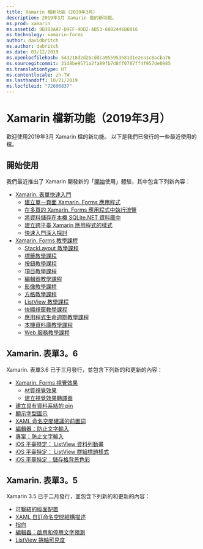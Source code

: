 ```yaml
---
title: Xamarin 檔新功能（2019年3月）
description: 2019年3月 Xamarin 檔的新功能。
ms.prod: xamarin
ms.assetid: 9B383AA7-D9EF-4DD2-AB53-6082446B6016
ms.technology: xamarin-forms
author: davidbritch
ms.author: dabritch
ms.date: 03/12/2019
ms.openlocfilehash: 543218d2d26cddca955953581d1e2ea1c8acba76
ms.sourcegitcommit: 21d8be9571a2fa89fb7d8ff0787ff4f957de0985
ms.translationtype: HT
ms.contentlocale: zh-TW
ms.lasthandoff: 10/21/2019
ms.locfileid: "72696837"
---
```

# <a name="xamarin-docs-whats-new-march-2019"></a>Xamarin 檔新功能（2019年3月）

歡迎使用2019年3月 Xamarin 檔的新功能。 以下是我們已發行的一些最近使用的檔。

## <a name="get-started"></a>開始使用

我們最近推出了 Xamarin 開發新的「[開始](~/get-started/index.yml)使用」體驗，其中包含下列新內容：

- [Xamarin. 表單快速入門](~/get-started/quickstarts/index.yml)
  - [建立單一頁面 Xamarin. Forms 應用程式](~/get-started/quickstarts/single-page.md)
  - [在多頁的 Xamarin. Forms 應用程式中執行流覽](~/get-started/quickstarts/multi-page.md)
  - [將資料儲存在本機 SQLite.NET 資料庫中](~/get-started/quickstarts/database.md)
  - [建立跨平臺 Xamarin 應用程式的樣式](~/get-started/quickstarts/styling.md)
  - [快速入門深入探討](~/get-started/quickstarts/deepdive.md)
- [Xamarin. Forms 教學課程](~/get-started/tutorials/index.yml)
  - [StackLayout 教學課程](~/get-started/tutorials/stacklayout/index.yml)
  - [標籤教學課程](~/get-started/tutorials/label/index.yml)
  - [按鈕教學課程](~/get-started/tutorials/button/index.yml)
  - [項目教學課程](~/get-started/tutorials/entry/index.yml)
  - [編輯器教學課程](~/get-started/tutorials/editor/index.yml)
  - [影像教學課程](~/get-started/tutorials/image/index.yml)
  - [方格教學課程](~/get-started/tutorials/grid/index.yml)
  - [ListView 教學課程](~/get-started/tutorials/listview/index.yml)
  - [快顯視窗教學課程](~/get-started/tutorials/pop-ups/index.yml)
  - [應用程式生命週期教學課程](~/get-started/tutorials/app-lifecycle/index.yml)
  - [本機資料庫教學課程](~/get-started/tutorials/local-database/index.yml)
  - [Web 服務教學課程](~/get-started/tutorials/web-service/index.yml)

## <a name="xamarinforms-36"></a>Xamarin. 表單3。6

Xamarin. 表單3.6 已于三月發行，並包含下列新的和更新的內容：

- [Xamarin. Forms 視覺效果](~/xamarin-forms/user-interface/visual/index.md)
  - [材質視覺效果](~/xamarin-forms/user-interface/visual/material-visual.md)
  - [建立視覺效果轉譯器](~/xamarin-forms/user-interface/visual/create.md)
- [建立具有資料系結的 pin](~/xamarin-forms/user-interface/map/pins.md#create-pins-with-data-binding)
- [顯示字型圖示](~/xamarin-forms/user-interface/text/fonts.md#display-font-icons)
- [XAML 命名空間建議的前置詞](~/xamarin-forms/xaml/custom-prefix.md)
- [編輯器：防止文字輸入](~/xamarin-forms/user-interface/text/editor.md#preventing-text-entry)
- [專案：防止文字輸入](~/xamarin-forms/user-interface/text/entry.md#preventing-text-entry)
- [iOS 平臺特定： ListView 資料列動畫](~/xamarin-forms/platform/ios/listview-row-animations.md)
- [iOS 平臺特定： ListView 群組標題樣式](~/xamarin-forms/platform/ios/listview-group-header-style.md)
- [iOS 平臺特定：儲存格背景色彩](~/xamarin-forms/platform/ios/cell-background-color.md)

## <a name="xamarinforms-35"></a>Xamarin. 表單3。5

Xamarin 3.5 已于二月發行，並包含下列新的和更新的內容：

- [可繫結的版面配置](~/xamarin-forms/user-interface/layouts/bindable-layouts.md)
- [XAML 自訂命名空間結構描述](~/xamarin-forms/xaml/custom-namespace-schemas.md)
- [指向](~/xamarin-forms/user-interface/text/label.md#hyperlinks)
- [編輯器：啟用和停用文字預測](~/xamarin-forms/user-interface/text/editor.md#enabling-and-disabling-text-prediction)
- [ListView 捲軸可見度](~/xamarin-forms/user-interface/listview/customizing-list-appearance.md#scrollbar-visibility)
